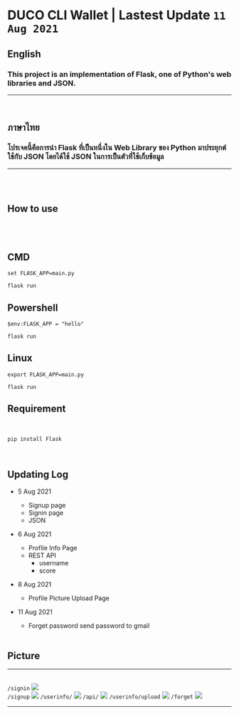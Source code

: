 # DUCO CLI Wallet | Lastest Update <code>11 Aug 2021</code>


<h2>English</h2>
<h3>This project is an implementation of Flask, one of Python's web libraries and JSON.</h3>
<hr><br>
<h2>ภาษาไทย</h2>
<h3>โปรเจคนี้คือการนำ Flask ที่เป็นหนึ่งใน Web Library ของ Python มาประยุกต์ใช้กับ JSON โดยได้ใช้ JSON ในการเป็นตัวที่ใช้เก็บข้อมูล</h3><hr><br><br>
<h2>How to use<h2><br>


  <h2>CMD</h2>
  
```
set FLASK_APP=main.py
```
```
flask run
```

  <h2> Powershell</h2>
  
```
$env:FLASK_APP = "hello"
```
```
flask run
```

  <h2> Linux </h2>
  
```
export FLASK_APP=main.py
```
```
flask run
```
  
  
<h2>Requirement</h2><br>

```
pip install Flask
```

 <br>
<h2>Updating Log</h2>
  
* 5 Aug 2021
  * Signup page
  * Signin page
  * JSON
* 6 Aug 2021
  * Profile Info Page
  * REST API
    * username
    * score
* 8 Aug 2021
  * Profile Picture Upload Page 
* 11 Aug 2021
  * Forget password send password to gmail
  
  <br>
<h2>Picture</h2><hr><br>
<code>/signin</code>
<img src="https://scontent.fbkk6-2.fna.fbcdn.net/v/t1.15752-9/229313522_550775872638200_5466831548473750642_n.png?_nc_cat=107&ccb=1-5&_nc_sid=ae9488&_nc_ohc=nGH3xGJZsjMAX9pG0Gl&tn=6hU7arYck_OOlEOT&_nc_ht=scontent.fbkk6-2.fna&oh=a757b1bda7015cec5533489700f912f7&oe=615A2BA3"><br>
<code>/signup</code>
<img src="https://scontent.fbkk6-2.fna.fbcdn.net/v/t1.15752-9/232702341_300958265116348_2442791509478958799_n.png?_nc_cat=101&ccb=1-5&_nc_sid=ae9488&_nc_ohc=xCNNf4atJVoAX8GcDai&_nc_ht=scontent.fbkk6-2.fna&oh=13b8c420a0f02e1c8334f5398dccba40&oe=615CF10C">
<code>/userinfo/</code>
<img src="https://scontent.fbkk6-2.fna.fbcdn.net/v/t1.15752-9/228132395_234166941909507_7636189233259409638_n.png?_nc_cat=101&ccb=1-5&_nc_sid=ae9488&_nc_ohc=k93xzrUoUnUAX_ii2p3&tn=6hU7arYck_OOlEOT&_nc_ht=scontent.fbkk6-2.fna&oh=37543070ad3de6b5b21b73b057c43f61&oe=615D6492">
  <code>/api/</code>
<img src="https://scontent.fbkk6-1.fna.fbcdn.net/v/t1.15752-9/222640290_950336555817980_1577264661621055369_n.png?_nc_cat=110&ccb=1-5&_nc_sid=ae9488&_nc_ohc=SKqqib_gJbQAX8HsWEE&_nc_ht=scontent.fbkk6-1.fna&oh=35d12aefbd79382cd3a5e9ae816ab592&oe=615DD4A4">
  <code>/userinfo/upload</code>
  <img src="https://scontent.fbkk6-2.fna.fbcdn.net/v/t1.15752-9/234227195_262638382019340_308352488455880468_n.png?_nc_cat=101&ccb=1-5&_nc_sid=ae9488&_nc_ohc=Pn2uc_Ttr8YAX9fERXZ&_nc_ht=scontent.fbkk6-2.fna&oh=69082f10072da73d32c42a38c484c1a8&oe=615C282A">
  <code>/forget</code>
 <img src="https://scontent.fbkk21-1.fna.fbcdn.net/v/t1.15752-9/221261005_4272992342766729_6596585261870088010_n.png?_nc_cat=101&ccb=1-4&_nc_sid=ae9488&_nc_eui2=AeE98GruuwskGehVtJ0bP4WZIuU_UudIk80i5T9S50iTzYyiBYvtQy2YQLIYVSRqiYZCcSaHOhgfIlVR6TTuO95x&_nc_ohc=DRqVkvs7Sd4AX-pOXn7&_nc_ht=scontent.fbkk21-1.fna&oh=1c623e43a43e0f032430f55c9c5a506d&oe=61387C1F">
  

  <hr><br>
  <!-- <h3 align="center">Development By <a href="https://github.com/Karibura-Cyber">Karibura (Meck)</a> 100% No Copyright</h3> -->
